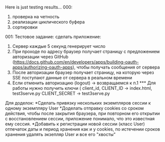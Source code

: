 Here is just testing results...
000:
1) проверка на четность
2) реализации циклического буфера
3) сортировки

001:
Тестовое задание: сделать приложение: 
1) Сервер каждые 5 секунд генерирует число 
2) При проходе по адресу браузер получает страницу с предложением авторизации через GitHub (https://docs.github.com/en/developers/apps/building-oauth-apps/authorizing-oauth-apps),
   чтобы получать сообщения от сервера 
3) После авторизации браузер получает страницу, на которую через SSE поступают данные от сервера в реальном времени 
4) Если отменить авторизацию (logout) -> возвращаемся к п.1 
*** Для работы нужно получить ключи ( client_id, CLIENT_ID -> index.html, test3serve.py 
                                      CLIENT_SECRET -> test3serve.py

Для доделок: 
*Сделать привязку нескольких экземпляров сессии к одному экземпляру User 
*Доделать отправку cookies со сроком действия, чтобы после закрытия браузера, при повторном его открытии с восстановлением сессии, приложение понимало, что это известная ему сессия. 
*Добавить к регистрации новой сессии (класс User) отпечаток даты и период хранения как и у cookies, по истечении сроков хранения удалять экзепляр User и все его "хвосты" 

